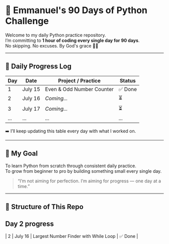 # 🐍 Emmanuel's 90 Days of Python Challenge

Welcome to my daily Python practice repository.  
I’m committing to **1 hour of coding every single day for 90 days**.  
No skipping. No excuses. By God's grace 🙏🔥

---

## 📅 Daily Progress Log

| Day | Date       | Project / Practice              | Status |
|-----|------------|----------------------------------|--------|
| 1   | July 15    | Even & Odd Number Counter       | ✅ Done |
| 2   | July 16    | _Coming..._                     | ⏳      |
| 3   | July 17    | _Coming..._                     | ⏳      |
| ... | ...        | ...                              | ...    |

➡️ I’ll keep updating this table every day with what I worked on.

---

## 🎯 My Goal

To learn Python from scratch through consistent daily practice.  
To grow from beginner to pro by building something small every single day.

> “I’m not aiming for perfection. I’m aiming for progress — one day at a time.”

---

## 📂 Structure of This Repo

## Day 2 progress
| 2   | July 16    | Largest Number Finder with While Loop | ✅ Done |



